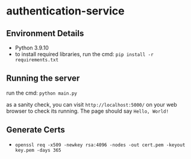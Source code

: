 # authentication-service

## Environment Details
- Python 3.9.10
- to install required libraries, run the cmd: `pip install -r requirements.txt`

## Running the server
run the cmd: `python main.py`

as a sanity check, you can visit `http://localhost:5000/` on your web browser to check its running. The page
should say `Hello, World!`

## Generate Certs
- `openssl req -x509 -newkey rsa:4096 -nodes -out cert.pem -keyout key.pem -days 365`

